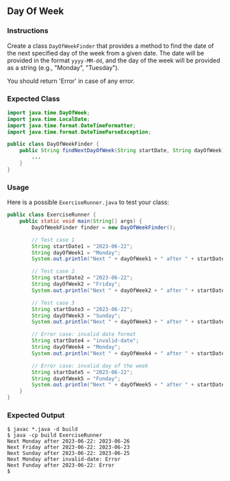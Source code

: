 ## Day Of Week

### Instructions

Create a class `DayOfWeekFinder` that provides a method to find the date of the next specified day of the week from a given date. The date will be provided in the format `yyyy-MM-dd`, and the day of the week will be provided as a string (e.g., "Monday", "Tuesday").

You should return 'Error' in case of any error.

### Expected Class

```java
import java.time.DayOfWeek;
import java.time.LocalDate;
import java.time.format.DateTimeFormatter;
import java.time.format.DateTimeParseException;

public class DayOfWeekFinder {
    public String findNextDayOfWeek(String startDate, String dayOfWeek) {
        ...
    }
}
```

### Usage

Here is a possible `ExerciseRunner.java` to test your class:

```java
public class ExerciseRunner {
    public static void main(String[] args) {
        DayOfWeekFinder finder = new DayOfWeekFinder();

        // Test case 1
        String startDate1 = "2023-06-22";
        String dayOfWeek1 = "Monday";
        System.out.println("Next " + dayOfWeek1 + " after " + startDate1 + ": " + finder.findNextDayOfWeek(startDate1, dayOfWeek1));

        // Test case 2
        String startDate2 = "2023-06-22";
        String dayOfWeek2 = "Friday";
        System.out.println("Next " + dayOfWeek2 + " after " + startDate2 + ": " + finder.findNextDayOfWeek(startDate2, dayOfWeek2));

        // Test case 3
        String startDate3 = "2023-06-22";
        String dayOfWeek3 = "Sunday";
        System.out.println("Next " + dayOfWeek3 + " after " + startDate3 + ": " + finder.findNextDayOfWeek(startDate3, dayOfWeek3));

        // Error case: invalid date format
        String startDate4 = "invalid-date";
        String dayOfWeek4 = "Monday";
        System.out.println("Next " + dayOfWeek4 + " after " + startDate4 + ": " + finder.findNextDayOfWeek(startDate4, dayOfWeek4));

        // Error case: invalid day of the week
        String startDate5 = "2023-06-22";
        String dayOfWeek5 = "Funday";
        System.out.println("Next " + dayOfWeek5 + " after " + startDate5 + ": " + finder.findNextDayOfWeek(startDate5, dayOfWeek5));
    }
}
```

### Expected Output

```shell
$ javac *.java -d build
$ java -cp build ExerciseRunner
Next Monday after 2023-06-22: 2023-06-26
Next Friday after 2023-06-22: 2023-06-23
Next Sunday after 2023-06-22: 2023-06-25
Next Monday after invalid-date: Error
Next Funday after 2023-06-22: Error
$
```
